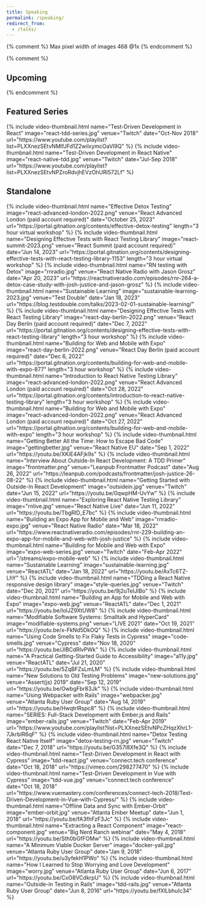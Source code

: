 ```yaml
---
title: Speaking
permalink: /speaking/
redirect_from:
  - /talks/
---
```


{% comment %}
Max pixel width of images 468 @1x
{% endcomment %}

{% comment %}
## Upcoming

<div class="row">
</div>

{% endcomment %}


## Featured Series

<div class="row">
  {% include video-thumbnail.html
    name="Test-Driven Development in React"
    image="react-tdd-series.jpg"
    venue="Twitch"
    date="Oct-Nov 2018"
    url="https://www.youtube.com/playlist?list=PLXXnezSEtvNMlfJFd1Z2wilxymcOaVl9Q"
  %}
  {% include video-thumbnail.html
    name="Test-Driven Development in React Native"
    image="react-native-tdd.jpg"
    venue="Twitch"
    date="Jul-Sep 2018"
    url="https://www.youtube.com/playlist?list=PLXXnezSEtvNPZroRdvjhEVzOhURl572Lf"
  %}
</div>

## Standalone

<div class="row">
  {% include video-thumbnail.html
    name="Effective Detox Testing"
    image="react-advanced-london-2022.png"
    venue="React Advanced London (paid account required)"
    date="October 25, 2023"
    url="https://portal.gitnation.org/contents/effective-detox-testing"
    length="3 hour virtual workshop"
  %}
  {% include video-thumbnail.html
    name="Designing Effective Tests with React Testing Library"
    image="react-summit-2023.png"
    venue="React Summit (paid account required)"
    date="Jun 14, 2023"
    url="https://portal.gitnation.org/contents/designing-effective-tests-with-react-testing-library-1153"
    length="3 hour virtual workshop"
  %}
  {% include video-thumbnail.html
    name="RN testing with Detox"
    image="rnradio.jpg"
    venue="React Native Radio with Jason Grosz"
    date="Apr 20, 2023"
    url="https://reactnativeradio.com/episodes/rnr-264-a-detox-case-study-with-josh-justice-and-jason-grosz"
  %}
  {% include video-thumbnail.html
    name="Sustainable Learning"
    image="sustainable-learning-2023.jpg"
    venue="Test Double"
    date="Jan 18, 2023"
    url="https://blog.testdouble.com/talks/2023-02-01-sustainable-learning/"
  %}
  {% include video-thumbnail.html
    name="Designing Effective Tests with React Testing Library"
    image="react-day-berlin-2022.png"
    venue="React Day Berlin (paid account required)"
    date="Dec 7, 2022"
    url="https://portal.gitnation.org/contents/designing-effective-tests-with-react-testing-library"
    length="3 hour workshop"
  %}
  {% include video-thumbnail.html
    name="Building for Web and Mobile with Expo"
    image="react-day-berlin-2022.png"
    venue="React Day Berlin  (paid account required)"
    date="Dec 6, 2022"
    url="https://portal.gitnation.org/contents/building-for-web-and-mobile-with-expo-877"
    length="3 hour workshop"
  %}
  {% include video-thumbnail.html
    name="Introduction to React Native Testing Library"
    image="react-advanced-london-2022.png"
    venue="React Advanced London (paid account required)"
    date="Oct 28, 2022"
    url="https://portal.gitnation.org/contents/introduction-to-react-native-testing-library"
    length="3 hour workshop"
  %}
  {% include video-thumbnail.html
    name="Building for Web and Mobile with Expo"
    image="react-advanced-london-2022.png"
    venue="React Advanced London (paid account required)"
    date="Oct 27, 2022"
    url="https://portal.gitnation.org/contents/building-for-web-and-mobile-with-expo"
    length="3 hour workshop"
  %}
  {% include video-thumbnail.html
    name="Getting Better All the Time: How to Escape Bad Code"
    image="gettingbetter.jpg"
    venue="React Native EU"
    date="Sep 1, 2022"
    url="https://youtu.be/XKiE4AFjk9s"
  %}
  {% include video-thumbnail.html
    name="Interview About Outside-In React Development: A TDD Primer"
    image="frontmatter.png"
    venue="Leanpub Frontmatter Podcast"
    date="Aug 26, 2022"
    url="https://leanpub.com/podcasts/frontmatter/josh-justice-26-08-22"
  %}
  {% include video-thumbnail.html
    name="Getting Started with Outside-In React Development"
    image="outsidein.jpg"
    venue="Twitch"
    date="Jun 15, 2022"
    url="https://youtu.be/0qwpHM-UvYw"
  %}
  {% include video-thumbnail.html
    name="Exploring React Native Testing Library"
    image="rnlive.jpg"
    venue="React Native Live"
    date="Jun 11, 2022"
    url="https://youtu.be/TbgRlD_E7bc"
  %}
  {% include video-thumbnail.html
    name="Building an Expo App for Mobile and Web"
    image="rnradio-expo.jpg"
    venue="React Native Radio"
    date="Mar 18, 2022"
    url="https://www.reactnativeradio.com/episodes/rnr-229-building-an-expo-app-for-mobile-and-web-with-josh-justice"
  %}
  {% include video-thumbnail.html
    name="Building for Mobile and Web with Expo"
    image="expo-web-series.jpg"
    venue="Twitch"
    date="Feb-Apr 2022"
    url="/streams/expo-mobile-web"
  %}
  {% include video-thumbnail.html
    name="Sustainable Learning"
    image="sustainable-learning.jpg"
    venue="ReactATL"
    date="Jan 18, 2022"
    url="https://youtu.be/AxTc6TZ-LhY"
  %}
  {% include video-thumbnail.html
    name="TDDing a React Native responsive design library"
    image="style-queries.jpg"
    venue="Twitch"
    date="Dec 20, 2021"
    url="https://youtu.be/9j2uTeIJlBo"
  %}
  {% include video-thumbnail.html
    name="Building an App for Mobile and Web with Expo"
    image="expo-web.jpg"
    venue="ReactATL"
    date="Dec 1, 2021"
    url="https://youtu.be/IolJZ9XtUW8"
  %}
  {% include video-thumbnail.html
    name="Modifiable Software Systems: Smalltalk and HyperCard"
    image="modifiable-systems.png"
    venue="LIVE 2021"
    date="Oct 19, 2021"
    url="https://youtu.be/x-FkNd5DkOQ"
  %}
  {% include video-thumbnail.html
    name="Using Code Smells to Fix Flaky Tests in Cypress"
    image="code-smells.jpg"
    venue="Cypress"
    date="Nov 18, 2020"
    url="https://youtu.be/JlBCdRlvPWk"
  %}
  {% include video-thumbnail.html
    name="A Practical Getting-Started Guide to Accessibility"
    image="a11y.jpg"
    venue="ReactATL"
    date="Jul 21, 2020"
    url="https://youtu.be/5ZqBFZsLmLM"
  %}
  {% include video-thumbnail.html
    name="New Solutions to Old Testing Problems"
    image="new-solutions.jpg"
    venue="Assert(js) 2019"
    date="Sep 12, 2019"
    url="https://youtu.be/OwbgFbr83Jk"
  %}
  {% include video-thumbnail.html
    name="Using Webpacker with Rails"
    image="webpacker.jpg"
    venue="Atlanta Ruby User Group"
    date="Aug 14, 2019"
    url="https://youtu.be/HwqtrlRspc8"
  %}
    {% include video-thumbnail.html
    name="SERIES: Full-Stack Development with Ember.js and Rails"
    image="ember-rails.jpg"
    venue="Twitch"
    date="Feb-Apr 2019"
    url="https://www.youtube.com/playlist?list=PLXXnezSEtvNPcZHqzXhrL1-7JkrbIR6qF"
  %}
  {% include video-thumbnail.html
    name="Detox Testing React Native Itself"
    image="detox-testing-rn.jpg"
    venue="Twitch"
    date="Dec 7, 2018"
    url="https://youtu.be/G357I8Xfe3Q"
  %}
  {% include video-thumbnail.html
    name="Test-Driven Development in React with Cypress"
    image="tdd-react.jpg"
    venue="connect.tech conference"
    date="Oct 18, 2018"
    url="https://vimeo.com/298277470"
  %}
  {% include video-thumbnail.html
    name="Test-Driven Development in Vue with Cypress"
    image="tdd-vue.jpg"
    venue="connect.tech conference"
    date="Oct 18, 2018"
    url="https://www.vuemastery.com/conferences/connect-tech-2018/Test-Driven-Development-in-Vue-with-Cypress/"
  %}
  {% include video-thumbnail.html
    name="Offline Data and Sync with Ember-Orbit"
    image="ember-orbit.jpg"
    venue="Atlanta Ember Meetup"
    date="Jun 1, 2018"
    url="https://youtu.be/fA3fhFzF3Jc"
  %}
  {% include video-thumbnail.html
    name="Extracting a React Component"
    image="react-component.jpg"
    venue="Big Nerd Ranch webinar"
    date="May 4, 2018"
    url="https://youtu.be/Sth0bGfFOMw"
  %}
  {% include video-thumbnail.html
    name="A Minimum Viable Docker Server"
    image="docker-yall.jpg"
    venue="Atlanta Ruby User Group"
    date="Jan 9, 2018"
    url="https://youtu.be/u3yfekH1PWo"
  %}
  {% include video-thumbnail.html
    name="How I Learned to Stop Worrying and Love Development"
    image="worry.jpg"
    venue="Atlanta Ruby User Group"
    date="Jun 6, 2017"
    url="https://youtu.be/CxO8VCdkrpU"
  %}
  {% include video-thumbnail.html
    name="Outside-in Testing in Rails"
    image="tdd-rails.jpg"
    venue="Atlanta Ruby User Group"
    date="Jun 8, 2016"
    url="https://youtu.be/fXlLbhuIc34"
  %}
</div>
